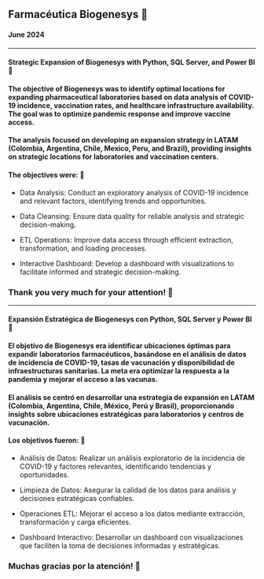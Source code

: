 ## Farmacéutica Biogenesys 👋
#### June 2024

---

#### Strategic Expansion of Biogenesys with Python, SQL Server, and Power BI 💬

#### The objective of Biogenesys was to identify optimal locations for expanding pharmaceutical laboratories based on data analysis of COVID-19 incidence, vaccination rates, and healthcare infrastructure availability. The goal was to optimize pandemic response and improve vaccine access.

#### The analysis focused on developing an expansion strategy in LATAM (Colombia, Argentina, Chile, Mexico, Peru, and Brazil), providing insights on strategic locations for laboratories and vaccination centers.

#### The objectives were: 🧐

* Data Analysis: Conduct an exploratory analysis of COVID-19 incidence and relevant factors, identifying trends and opportunities.

* Data Cleansing: Ensure data quality for reliable analysis and strategic decision-making.

* ETL Operations: Improve data access through efficient extraction, transformation, and loading processes.

* Interactive Dashboard: Develop a dashboard with visualizations to facilitate informed and strategic decision-making.

### Thank you very much for your attention! 🚨

---


#### Expansión Estratégica de Biogenesys con Python, SQL Server y Power BI 💬

#### El objetivo de Biogenesys era identificar ubicaciones óptimas para expandir laboratorios farmacéuticos, basándose en el análisis de datos de incidencia de COVID-19, tasas de vacunación y disponibilidad de infraestructuras sanitarias. La meta era optimizar la respuesta a la pandemia y mejorar el acceso a las vacunas.

#### El análisis se centró en desarrollar una estrategia de expansión en LATAM (Colombia, Argentina, Chile, México, Perú y Brasil), proporcionando insights sobre ubicaciones estratégicas para laboratorios y centros de vacunación.

#### Los objetivos fueron: 🧐

* Análisis de Datos: Realizar un análisis exploratorio de la incidencia de COVID-19 y factores relevantes, identificando tendencias y oportunidades.

* Limpieza de Datos: Asegurar la calidad de los datos para análisis y decisiones estratégicas confiables.

* Operaciones ETL: Mejorar el acceso a los datos mediante extracción, transformación y carga eficientes.

* Dashboard Interactivo: Desarrollar un dashboard con visualizaciones que faciliten la toma de decisiones informadas y estratégicas. 

### Muchas gracias por la atención! 🚨